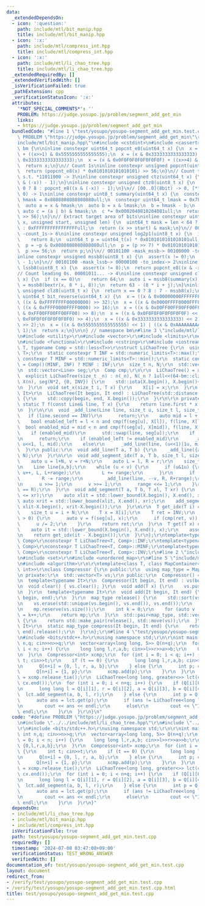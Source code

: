 ```yaml
---
data:
  _extendedDependsOn:
  - icon: ':question:'
    path: include/mtl/bit_manip.hpp
    title: include/mtl/bit_manip.hpp
  - icon: ':x:'
    path: include/mtl/compress_int.hpp
    title: include/mtl/compress_int.hpp
  - icon: ':x:'
    path: include/mtl/li_chao_tree.hpp
    title: include/mtl/li_chao_tree.hpp
  _extendedRequiredBy: []
  _extendedVerifiedWith: []
  _isVerificationFailed: true
  _pathExtension: cpp
  _verificationStatusIcon: ':x:'
  attributes:
    '*NOT_SPECIAL_COMMENTS*': ''
    PROBLEM: https://judge.yosupo.jp/problem/segment_add_get_min
    links:
    - https://judge.yosupo.jp/problem/segment_add_get_min
  bundledCode: "#line 1 \"test/yosupo/yosupo-segment_add_get_min.test.cpp\"\n#define\
    \ PROBLEM \"https://judge.yosupo.jp/problem/segment_add_get_min\"\r\n#line 2 \"\
    include/mtl/bit_manip.hpp\"\n#include <cstdint>\n#include <cassert>\n\nnamespace\
    \ bm {\n\ninline constexpr uint64_t popcnt_e8(uint64_t x) {\n  x = (x & 0x5555555555555555)\
    \ + ((x>>1) & 0x5555555555555555);\n  x = (x & 0x3333333333333333) + ((x>>2) &\
    \ 0x3333333333333333);\n  x = (x & 0x0F0F0F0F0F0F0F0F) + ((x>>4) & 0x0F0F0F0F0F0F0F0F);\n\
    \  return x;\n}\n// Count 1s\ninline constexpr unsigned popcnt(uint64_t x) {\n\
    \  return (popcnt_e8(x) * 0x0101010101010101) >> 56;\n}\n// Count trailing 0s.\
    \ s.t. *11011000 -> 3\ninline constexpr unsigned ctz(uint64_t x) {\n  return popcnt((x\
    \ & (-x)) - 1);\n}\ninline constexpr unsigned ctz8(uint8_t x) {\n  return x ==\
    \ 0 ? 8 : popcnt_e8((x & (-x)) - 1);\n}\n// [00..0](8bit) -> 0, [**..*](not only\
    \ 0) -> 1\ninline constexpr uint8_t summary(uint64_t x) {\n  constexpr uint64_t\
    \ hmask = 0x8080808080808080ull;\n  constexpr uint64_t lmask = 0x7F7F7F7F7F7F7F7Full;\n\
    \  auto a = x & hmask;\n  auto b = x & lmask;\n  b = hmask - b;\n  b = ~b;\n \
    \ auto c = (a | b) & hmask;\n  c *= 0x0002040810204081ull;\n  return uint8_t(c\
    \ >> 56);\n}\n// Extract target area of bits\ninline constexpr uint64_t bextr(uint64_t\
    \ x, unsigned start, unsigned len) {\n  uint64_t mask = len < 64 ? (1ull<<len)-1\
    \ : 0xFFFFFFFFFFFFFFFFull;\n  return (x >> start) & mask;\n}\n// 00101101 -> 00111111\
    \ -count_1s-> 6\ninline constexpr unsigned log2p1(uint8_t x) {\n  if (x & 0x80)\n\
    \    return 8;\n  uint64_t p = uint64_t(x) * 0x0101010101010101ull;\n  p -= 0x8040201008040201ull;\n\
    \  p = ~p & 0x8080808080808080ull;\n  p = (p >> 7) * 0x0101010101010101ull;\n\
    \  p >>= 56;\n  return p;\n}\n// 00101100 -mask_mssb-> 00100000 -to_index-> 5\n\
    inline constexpr unsigned mssb8(uint8_t x) {\n  assert(x != 0);\n  return log2p1(x)\
    \ - 1;\n}\n// 00101100 -mask_lssb-> 00000100 -to_index-> 2\ninline constexpr unsigned\
    \ lssb8(uint8_t x) {\n  assert(x != 0);\n  return popcnt_e8((x & -x) - 1);\n}\n\
    // Count leading 0s. 00001011... -> 4\ninline constexpr unsigned clz(uint64_t\
    \ x) {\n  if (x == 0)\n    return 64;\n  auto i = mssb8(summary(x));\n  auto j\
    \ = mssb8(bextr(x, 8 * i, 8));\n  return 63 - (8 * i + j);\n}\ninline constexpr\
    \ unsigned clz8(uint8_t x) {\n  return x == 0 ? 8 : 7 - mssb8(x);\n}\ninline constexpr\
    \ uint64_t bit_reverse(uint64_t x) {\n  x = ((x & 0x00000000FFFFFFFF) << 32) |\
    \ ((x & 0xFFFFFFFF00000000) >> 32);\n  x = ((x & 0x0000FFFF0000FFFF) << 16) |\
    \ ((x & 0xFFFF0000FFFF0000) >> 16);\n  x = ((x & 0x00FF00FF00FF00FF) << 8) | ((x\
    \ & 0xFF00FF00FF00FF00) >> 8);\n  x = ((x & 0x0F0F0F0F0F0F0F0F) << 4) | ((x &\
    \ 0xF0F0F0F0F0F0F0F0) >> 4);\n  x = ((x & 0x3333333333333333) << 2) | ((x & 0xCCCCCCCCCCCCCCCC)\
    \ >> 2);\n  x = ((x & 0x5555555555555555) << 1) | ((x & 0xAAAAAAAAAAAAAAAA) >>\
    \ 1);\n  return x;\n}\n\n} // namespace bm\n#line 3 \"include/mtl/li_chao_tree.hpp\"\
    \n#include <utility>\r\n#include <vector>\r\n#include <limits>\r\n#include <numeric>\r\
    \n#include <functional>\r\n#include <cstring>\r\n#include <iostream>\r\n\r\ntemplate<typename\
    \ T, typename Comp = std::less<T>>\r\nstruct LiChaoTree {\r\n  using Line = std::pair<T,\
    \ T>;\r\n  static constexpr T INF = std::numeric_limits<T>::max();\r\n  static\
    \ constexpr T MINF = std::numeric_limits<T>::min();\r\n  static constexpr T INV\
    \ = Comp()(MINF, INF) ? MINF : INF;\r\n  size_t n, N;\r\n  std::vector<T> X;\r\
    \n  std::vector<Line> seg;\r\n  Comp cmp;\r\n\r\n  LiChaoTree() = default;\r\n\
    \  explicit LiChaoTree(size_t _n) : n(_n), N(_n ? 1ull<<(64-bm::clz(_n-1)) : 0),\
    \ X(n), seg(N*2, {0, INV}) {\r\n    std::iota(X.begin(), X.begin()+n, 0ull);\r\
    \n  }\r\n  void set_x(size_t i, T x) {\r\n    X[i] = x;\r\n  }\r\n  template<typename\
    \ It>\r\n  LiChaoTree(It begin, It end) : LiChaoTree(std::distance(begin, end))\
    \ {\r\n    std::copy(begin, end, X.begin());\r\n  }\r\n\r\n private:\r\n  inline\
    \ static T f(const Line& line, T x) {\r\n    return line.first * x + line.second;\r\
    \n  }\r\n\r\n  void _add_line(Line line, size_t u, size_t l, size_t r) {\r\n \
    \   if (line.second == INV)\r\n      return;\r\n    auto mid = l + (r-l)/2;\r\n\
    \    bool enabled_left = l < n and cmp(f(seg[u], X[l]), f(line, X[l]));\r\n  \
    \  bool enabled_mid = mid < n and cmp(f(seg[u], X[mid]), f(line, X[mid]));\r\n\
    \    if (enabled_mid)\r\n      std::swap(line, seg[u]);\r\n    if (r-l == 1)\r\
    \n      return;\r\n    if (enabled_left != enabled_mid)\r\n      _add_line(line,\
    \ u<<1, l, mid);\r\n    else\r\n      _add_line(line, (u<<1)|1u, mid, r);\r\n\
    \  }\r\n public:\r\n  void add_line(T a, T b) {\r\n    _add_line({a, b}, 1, 0,\
    \ N);\r\n  }\r\n\r\n  void add_segment_idx(T a, T b, size_t l, size_t r) {\r\n\
    \    auto u = l+N, v = r+N;\r\n    auto L = l, R = r;\r\n    size_t range = 1;\r\
    \n    Line line{a,b};\r\n    while (u < v) {\r\n      if (u&1u) {\r\n        _add_line(line,\
    \ u++, L, L+range);\r\n        L += range;\r\n      }\r\n      if (v&1u) {\r\n\
    \        R -= range;\r\n        _add_line(line, --v, R, R+range);\r\n      }\r\
    \n      u >>= 1;\r\n      v >>= 1;\r\n      range <<= 1;\r\n    }\r\n    assert(L\
    \ == R);\r\n  }\r\n  void add_segment(T a, T b, T xl, T xr) {\r\n    assert(xl\
    \ <= xr);\r\n    auto xlit = std::lower_bound(X.begin(), X.end(), xl);\r\n   \
    \ auto xrit = std::lower_bound(xlit, X.end(), xr);\r\n    add_segment_idx(a, b,\
    \ xlit-X.begin(), xrit-X.begin());\r\n  }\r\n\r\n  T get_idx(T i) const {\r\n\
    \    size_t u = i + N;\r\n    T x = X[i];\r\n    T ret = INV;\r\n    while (u\
    \ > 0) {\r\n      auto v = f(seg[u], x);\r\n      if (cmp(ret, v)) ret = v;\r\n\
    \      u /= 2;\r\n    }\r\n    return ret;\r\n  }\r\n  T get(T x) const {\r\n\
    \    auto it = std::lower_bound(X.begin(), X.end(), x);\r\n    assert(it != X.end());\r\
    \n    return get_idx(it - X.begin());\r\n  }\r\n};\r\ntemplate<typename T, typename\
    \ Comp>\r\nconstexpr T LiChaoTree<T, Comp>::INF;\r\ntemplate<typename T, typename\
    \ Comp>\r\nconstexpr T LiChaoTree<T, Comp>::MINF;\r\ntemplate<typename T, typename\
    \ Comp>\r\nconstexpr T LiChaoTree<T, Comp>::INV;\r\n#line 2 \"include/mtl/compress_int.hpp\"\
    \n#include <set>\r\n#include <unordered_map>\r\n#line 5 \"include/mtl/compress_int.hpp\"\
    \n#include <algorithm>\r\n\r\ntemplate<class T, class MapContainer=std::unordered_map<T,\
    \ int>>\r\nclass Compressor {\r\n public:\r\n  using map_type = MapContainer;\r\
    \n private:\r\n  std::vector<T> vs;\r\n public:\r\n  Compressor() = default;\r\
    \n  template<typename It>\r\n  Compressor(It begin, It end) : vs(begin, end) {}\r\
    \n  void clear() { vs.clear(); }\r\n  void add(T x) {\r\n    vs.push_back(x);\r\
    \n  }\r\n  template<typename It>\r\n  void add(It begin, It end) {\r\n    vs.insert(vs.end(),\
    \ begin, end);\r\n  }\r\n  map_type release() {\r\n    std::sort(vs.begin(), vs.end());\r\
    \n    vs.erase(std::unique(vs.begin(), vs.end()), vs.end());\r\n    map_type mp;\r\
    \n    mp.reserve(vs.size());\r\n    int k = 0;\r\n    for (auto v : vs) mp[v]\
    \ = k++;\r\n    return mp;\r\n  }\r\n  std::pair<map_type, std::vector<T>> release_tie()\
    \ {\r\n    return std::make_pair(release(), std::move(vs));\r\n  }\r\n  template<typename\
    \ It>\r\n  static map_type compress(It begin, It end) {\r\n    return Compressor(begin,\
    \ end).release();\r\n  }\r\n};\r\n#line 4 \"test/yosupo/yosupo-segment_add_get_min.test.cpp\"\
    \n#include <bits/stdc++.h>\r\nusing namespace std;\r\n\r\nint main() {\r\n  int\
    \ n,q; cin>>n>>q;\r\n  vector<array<long long, 5>> Q(n+q);\r\n  for (int i = 0;\
    \ i < n; i++) {\r\n    long long l,r,a,b; cin>>l>>r>>a>>b;\r\n    Q[i] = {0,l,r,a,b};\r\
    \n  }\r\n  Compressor<int> xcmp;\r\n  for (int i = 0; i < q; i++) {\r\n    int\
    \ t; cin>>t;\r\n    if (t == 0) {\r\n      long long l,r,a,b; cin>>l>>r>>a>>b;\r\
    \n      Q[n+i] = {0, l, r, a, b};\r\n    } else {\r\n      int p; cin>>p;\r\n\
    \      Q[n+i] = {1, p};\r\n      xcmp.add(p);\r\n    }\r\n  }\r\n  auto [xc,cx]\
    \ = xcmp.release_tie();\r\n  LiChaoTree<long long, greater<>> lct(cx.begin(),\
    \ cx.end());\r\n  for (int i = 0; i < n+q; i++) {\r\n    if (Q[i][0] == 0) {\r\
    \n      long long l = Q[i][1], r = Q[i][2], a = Q[i][3], b = Q[i][4];\r\n    \
    \  lct.add_segment(a, b, l, r);\r\n    } else {\r\n      int p = Q[i][1];\r\n\
    \      auto ans = lct.get(p);\r\n      if (ans != LiChaoTree<long long, greater<>>::INF)\r\
    \n        cout << ans << endl;\r\n      else\r\n        cout << \"INFINITY\" <<\
    \ endl;\r\n    }\r\n  }\r\n}\n"
  code: "#define PROBLEM \"https://judge.yosupo.jp/problem/segment_add_get_min\"\r\
    \n#include \"../../include/mtl/li_chao_tree.hpp\"\r\n#include \"../../include/mtl/compress_int.hpp\"\
    \r\n#include <bits/stdc++.h>\r\nusing namespace std;\r\n\r\nint main() {\r\n \
    \ int n,q; cin>>n>>q;\r\n  vector<array<long long, 5>> Q(n+q);\r\n  for (int i\
    \ = 0; i < n; i++) {\r\n    long long l,r,a,b; cin>>l>>r>>a>>b;\r\n    Q[i] =\
    \ {0,l,r,a,b};\r\n  }\r\n  Compressor<int> xcmp;\r\n  for (int i = 0; i < q; i++)\
    \ {\r\n    int t; cin>>t;\r\n    if (t == 0) {\r\n      long long l,r,a,b; cin>>l>>r>>a>>b;\r\
    \n      Q[n+i] = {0, l, r, a, b};\r\n    } else {\r\n      int p; cin>>p;\r\n\
    \      Q[n+i] = {1, p};\r\n      xcmp.add(p);\r\n    }\r\n  }\r\n  auto [xc,cx]\
    \ = xcmp.release_tie();\r\n  LiChaoTree<long long, greater<>> lct(cx.begin(),\
    \ cx.end());\r\n  for (int i = 0; i < n+q; i++) {\r\n    if (Q[i][0] == 0) {\r\
    \n      long long l = Q[i][1], r = Q[i][2], a = Q[i][3], b = Q[i][4];\r\n    \
    \  lct.add_segment(a, b, l, r);\r\n    } else {\r\n      int p = Q[i][1];\r\n\
    \      auto ans = lct.get(p);\r\n      if (ans != LiChaoTree<long long, greater<>>::INF)\r\
    \n        cout << ans << endl;\r\n      else\r\n        cout << \"INFINITY\" <<\
    \ endl;\r\n    }\r\n  }\r\n}"
  dependsOn:
  - include/mtl/li_chao_tree.hpp
  - include/mtl/bit_manip.hpp
  - include/mtl/compress_int.hpp
  isVerificationFile: true
  path: test/yosupo/yosupo-segment_add_get_min.test.cpp
  requiredBy: []
  timestamp: '2024-07-08 03:47:08+09:00'
  verificationStatus: TEST_WRONG_ANSWER
  verifiedWith: []
documentation_of: test/yosupo/yosupo-segment_add_get_min.test.cpp
layout: document
redirect_from:
- /verify/test/yosupo/yosupo-segment_add_get_min.test.cpp
- /verify/test/yosupo/yosupo-segment_add_get_min.test.cpp.html
title: test/yosupo/yosupo-segment_add_get_min.test.cpp
---
```

